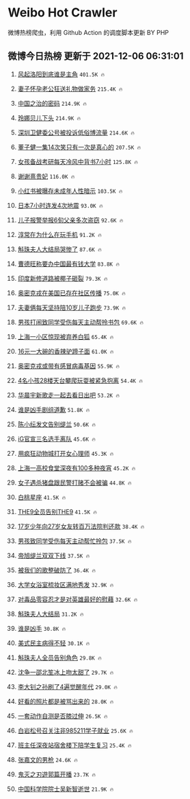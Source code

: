 # Weibo Hot Crawler 



微博热榜爬虫，利用 Github Action 的调度脚本更新 BY PHP 


## 微博今日热榜 更新于 2021-12-06 06:31:01 
1. [风起洛阳到底谁是主角](https://s.weibo.com/weibo?q=%23%E9%A3%8E%E8%B5%B7%E6%B4%9B%E9%98%B3%E5%88%B0%E5%BA%95%E8%B0%81%E6%98%AF%E4%B8%BB%E8%A7%92%23&Refer=top) `401.5K 🔥` 

1. [妻子怀孕老公狂送礼物做家务](https://s.weibo.com/weibo?q=%23%E5%A6%BB%E5%AD%90%E6%80%80%E5%AD%95%E8%80%81%E5%85%AC%E7%8B%82%E9%80%81%E7%A4%BC%E7%89%A9%E5%81%9A%E5%AE%B6%E5%8A%A1%23&Refer=top) `215.4K 🔥` 

1. [中国之治的密码](https://s.weibo.com/weibo?q=%23%E4%B8%AD%E5%9B%BD%E4%B9%8B%E6%B2%BB%E7%9A%84%E5%AF%86%E7%A0%81%23&Refer=top) `214.9K 🔥` 

1. [玲娜贝儿下头](https://s.weibo.com/weibo?q=%23%E7%8E%B2%E5%A8%9C%E8%B4%9D%E5%84%BF%E4%B8%8B%E5%A4%B4%23&Refer=top) `214.9K 🔥` 

1. [深圳卫健委公号被投诉低俗博流量](https://s.weibo.com/weibo?q=%23%E6%B7%B1%E5%9C%B3%E5%8D%AB%E5%81%A5%E5%A7%94%E5%85%AC%E5%8F%B7%E8%A2%AB%E6%8A%95%E8%AF%89%E4%BD%8E%E4%BF%97%E5%8D%9A%E6%B5%81%E9%87%8F%23&Refer=top) `214.6K 🔥` 

1. [董子健一集14次笑只有一次是真心的](https://s.weibo.com/weibo?q=%23%E8%91%A3%E5%AD%90%E5%81%A5%E4%B8%80%E9%9B%8614%E6%AC%A1%E7%AC%91%E5%8F%AA%E6%9C%89%E4%B8%80%E6%AC%A1%E6%98%AF%E7%9C%9F%E5%BF%83%E7%9A%84%23&Refer=top) `207.5K 🔥` 

1. [女孩备战考研每天冷风中背书7小时](https://s.weibo.com/weibo?q=%23%E5%A5%B3%E5%AD%A9%E5%A4%87%E6%88%98%E8%80%83%E7%A0%94%E6%AF%8F%E5%A4%A9%E5%86%B7%E9%A3%8E%E4%B8%AD%E8%83%8C%E4%B9%A67%E5%B0%8F%E6%97%B6%23&Refer=top) `125.8K 🔥` 

1. [谢谢熹贵妃](https://s.weibo.com/weibo?q=%23%E8%B0%A2%E8%B0%A2%E7%86%B9%E8%B4%B5%E5%A6%83%23&Refer=top) `116.0K 🔥` 

1. [小红书被曝存未成年人性暗示](https://s.weibo.com/weibo?q=%23%E5%B0%8F%E7%BA%A2%E4%B9%A6%E8%A2%AB%E6%9B%9D%E5%AD%98%E6%9C%AA%E6%88%90%E5%B9%B4%E4%BA%BA%E6%80%A7%E6%9A%97%E7%A4%BA%23&Refer=top) `103.5K 🔥` 

1. [日本7小时连发4次地震](https://s.weibo.com/weibo?q=%23%E6%97%A5%E6%9C%AC7%E5%B0%8F%E6%97%B6%E8%BF%9E%E5%8F%914%E6%AC%A1%E5%9C%B0%E9%9C%87%23&Refer=top) `93.0K 🔥` 

1. [儿子报警举报6旬父亲多次盗窃](https://s.weibo.com/weibo?q=%23%E5%84%BF%E5%AD%90%E6%8A%A5%E8%AD%A6%E4%B8%BE%E6%8A%A56%E6%97%AC%E7%88%B6%E4%BA%B2%E5%A4%9A%E6%AC%A1%E7%9B%97%E7%AA%83%23&Refer=top) `92.6K 🔥` 

1. [淳常在为什么在玩手机](https://s.weibo.com/weibo?q=%23%E6%B7%B3%E5%B8%B8%E5%9C%A8%E4%B8%BA%E4%BB%80%E4%B9%88%E5%9C%A8%E7%8E%A9%E6%89%8B%E6%9C%BA%23&Refer=top) `91.2K 🔥` 

1. [斛珠夫人大结局哭惨了](https://s.weibo.com/weibo?q=%23%E6%96%9B%E7%8F%A0%E5%A4%AB%E4%BA%BA%E5%A4%A7%E7%BB%93%E5%B1%80%E5%93%AD%E6%83%A8%E4%BA%86%23&Refer=top) `87.6K 🔥` 

1. [曹德旺称要办中国最有钱大学](https://s.weibo.com/weibo?q=%23%E6%9B%B9%E5%BE%B7%E6%97%BA%E7%A7%B0%E8%A6%81%E5%8A%9E%E4%B8%AD%E5%9B%BD%E6%9C%80%E6%9C%89%E9%92%B1%E5%A4%A7%E5%AD%A6%23&Refer=top) `83.8K 🔥` 

1. [印度新修道路被椰子砸裂](https://s.weibo.com/weibo?q=%23%E5%8D%B0%E5%BA%A6%E6%96%B0%E4%BF%AE%E9%81%93%E8%B7%AF%E8%A2%AB%E6%A4%B0%E5%AD%90%E7%A0%B8%E8%A3%82%23&Refer=top) `79.3K 🔥` 

1. [奥密克戎在美国已存在社区传播](https://s.weibo.com/weibo?q=%E5%A5%A5%E5%AF%86%E5%85%8B%E6%88%8E%E5%9C%A8%E7%BE%8E%E5%9B%BD%E5%B7%B2%E5%AD%98%E5%9C%A8%E7%A4%BE%E5%8C%BA%E4%BC%A0%E6%92%AD&Refer=top) `75.0K 🔥` 

1. [夫妻俩每天坚持陪10岁儿子跑步](https://s.weibo.com/weibo?q=%23%E5%A4%AB%E5%A6%BB%E4%BF%A9%E6%AF%8F%E5%A4%A9%E5%9D%9A%E6%8C%81%E9%99%AA10%E5%B2%81%E5%84%BF%E5%AD%90%E8%B7%91%E6%AD%A5%23&Refer=top) `73.9K 🔥` 

1. [男孩打闹致同学受伤每天主动帮拎书包](https://s.weibo.com/weibo?q=%23%E7%94%B7%E5%AD%A9%E6%89%93%E9%97%B9%E8%87%B4%E5%90%8C%E5%AD%A6%E5%8F%97%E4%BC%A4%E6%AF%8F%E5%A4%A9%E4%B8%BB%E5%8A%A8%E5%B8%AE%E6%8B%8E%E4%B9%A6%E5%8C%85%23&Refer=top) `69.6K 🔥` 

1. [上海一小区惊现被弃养白狐](https://s.weibo.com/weibo?q=%23%E4%B8%8A%E6%B5%B7%E4%B8%80%E5%B0%8F%E5%8C%BA%E6%83%8A%E7%8E%B0%E8%A2%AB%E5%BC%83%E5%85%BB%E7%99%BD%E7%8B%90%23&Refer=top) `65.4K 🔥` 

1. [16元一大碗的香辣驴蹄子面](https://s.weibo.com/weibo?q=16%E5%85%83%E4%B8%80%E5%A4%A7%E7%A2%97%E7%9A%84%E9%A6%99%E8%BE%A3%E9%A9%B4%E8%B9%84%E5%AD%90%E9%9D%A2&Refer=top) `61.0K 🔥` 

1. [奥密克戎或带有感冒病毒基因](https://s.weibo.com/weibo?q=%23%E5%A5%A5%E5%AF%86%E5%85%8B%E6%88%8E%E6%88%96%E5%B8%A6%E6%9C%89%E6%84%9F%E5%86%92%E7%97%85%E6%AF%92%E5%9F%BA%E5%9B%A0%23&Refer=top) `55.9K 🔥` 

1. [4名小孩28楼天台攀爬玩耍被紧急抱离](https://s.weibo.com/weibo?q=%234%E5%90%8D%E5%B0%8F%E5%AD%A928%E6%A5%BC%E5%A4%A9%E5%8F%B0%E6%94%80%E7%88%AC%E7%8E%A9%E8%80%8D%E8%A2%AB%E7%B4%A7%E6%80%A5%E6%8A%B1%E7%A6%BB%23&Refer=top) `54.4K 🔥` 

1. [华晨宇新歌走一起去看日出吧](https://s.weibo.com/weibo?q=%23%E5%8D%8E%E6%99%A8%E5%AE%87%E6%96%B0%E6%AD%8C%E8%B5%B0%E4%B8%80%E8%B5%B7%E5%8E%BB%E7%9C%8B%E6%97%A5%E5%87%BA%E5%90%A7%23&Refer=top) `53.2K 🔥` 

1. [谁是凶手剧组道歉](https://s.weibo.com/weibo?q=%23%E8%B0%81%E6%98%AF%E5%87%B6%E6%89%8B%E5%89%A7%E7%BB%84%E9%81%93%E6%AD%89%23&Refer=top) `51.8K 🔥` 

1. [陈小纭发文告别缇兰](https://s.weibo.com/weibo?q=%23%E9%99%88%E5%B0%8F%E7%BA%AD%E5%8F%91%E6%96%87%E5%91%8A%E5%88%AB%E7%BC%87%E5%85%B0%23&Refer=top) `50.6K 🔥` 

1. [iG官宣三名选手离队](https://s.weibo.com/weibo?q=%23iG%E5%AE%98%E5%AE%A3%E4%B8%89%E5%90%8D%E9%80%89%E6%89%8B%E7%A6%BB%E9%98%9F%23&Refer=top) `45.6K 🔥` 

1. [用疯狂动物城打开女心理师](https://s.weibo.com/weibo?q=%23%E7%94%A8%E7%96%AF%E7%8B%82%E5%8A%A8%E7%89%A9%E5%9F%8E%E6%89%93%E5%BC%80%E5%A5%B3%E5%BF%83%E7%90%86%E5%B8%88%23&Refer=top) `45.3K 🔥` 

1. [上海一高校食堂深夜有100多种夜宵](https://s.weibo.com/weibo?q=%23%E4%B8%8A%E6%B5%B7%E4%B8%80%E9%AB%98%E6%A0%A1%E9%A3%9F%E5%A0%82%E6%B7%B1%E5%A4%9C%E6%9C%89100%E5%A4%9A%E7%A7%8D%E5%A4%9C%E5%AE%B5%23&Refer=top) `45.2K 🔥` 

1. [女子遇杀猪盘跟民警打赌不会被骗](https://s.weibo.com/weibo?q=%23%E5%A5%B3%E5%AD%90%E9%81%87%E6%9D%80%E7%8C%AA%E7%9B%98%E8%B7%9F%E6%B0%91%E8%AD%A6%E6%89%93%E8%B5%8C%E4%B8%8D%E4%BC%9A%E8%A2%AB%E9%AA%97%23&Refer=top) `44.8K 🔥` 

1. [白桃星座](https://s.weibo.com/weibo?q=%23%E7%99%BD%E6%A1%83%E6%98%9F%E5%BA%A7%23&Refer=top) `41.5K 🔥` 

1. [THE9全员告别THE9](https://s.weibo.com/weibo?q=%23THE9%E5%85%A8%E5%91%98%E5%91%8A%E5%88%ABTHE9%23&Refer=top) `41.5K 🔥` 

1. [17岁少年向27岁女友转百万法院判还款](https://s.weibo.com/weibo?q=%2317%E5%B2%81%E5%B0%91%E5%B9%B4%E5%90%9127%E5%B2%81%E5%A5%B3%E5%8F%8B%E8%BD%AC%E7%99%BE%E4%B8%87%E6%B3%95%E9%99%A2%E5%88%A4%E8%BF%98%E6%AC%BE%23&Refer=top) `38.4K 🔥` 

1. [男孩致同学受伤每天主动帮忙拎包](https://s.weibo.com/weibo?q=%23%E7%94%B7%E5%AD%A9%E8%87%B4%E5%90%8C%E5%AD%A6%E5%8F%97%E4%BC%A4%E6%AF%8F%E5%A4%A9%E4%B8%BB%E5%8A%A8%E5%B8%AE%E5%BF%99%E6%8B%8E%E5%8C%85%23&Refer=top) `37.5K 🔥` 

1. [帝旭缇兰双双下线](https://s.weibo.com/weibo?q=%23%E5%B8%9D%E6%97%AD%E7%BC%87%E5%85%B0%E5%8F%8C%E5%8F%8C%E4%B8%8B%E7%BA%BF%23&Refer=top) `37.5K 🔥` 

1. [被我们的歌整破防了](https://s.weibo.com/weibo?q=%23%E8%A2%AB%E6%88%91%E4%BB%AC%E7%9A%84%E6%AD%8C%E6%95%B4%E7%A0%B4%E9%98%B2%E4%BA%86%23&Refer=top) `36.4K 🔥` 

1. [大学女浴室梳妆区满地秀发](https://s.weibo.com/weibo?q=%23%E5%A4%A7%E5%AD%A6%E5%A5%B3%E6%B5%B4%E5%AE%A4%E6%A2%B3%E5%A6%86%E5%8C%BA%E6%BB%A1%E5%9C%B0%E7%A7%80%E5%8F%91%23&Refer=top) `32.9K 🔥` 

1. [对毒品零容忍才是对英雄最好的慰藉](https://s.weibo.com/weibo?q=%23%E5%AF%B9%E6%AF%92%E5%93%81%E9%9B%B6%E5%AE%B9%E5%BF%8D%E6%89%8D%E6%98%AF%E5%AF%B9%E8%8B%B1%E9%9B%84%E6%9C%80%E5%A5%BD%E7%9A%84%E6%85%B0%E8%97%89%23&Refer=top) `32.6K 🔥` 

1. [斛珠夫人大结局](https://s.weibo.com/weibo?q=%23%E6%96%9B%E7%8F%A0%E5%A4%AB%E4%BA%BA%E5%A4%A7%E7%BB%93%E5%B1%80%23&Refer=top) `31.2K 🔥` 

1. [谁是凶手](https://s.weibo.com/weibo?q=%E8%B0%81%E6%98%AF%E5%87%B6%E6%89%8B&Refer=top) `30.8K 🔥` 

1. [美式民主病得不轻](https://s.weibo.com/weibo?q=%23%E7%BE%8E%E5%BC%8F%E6%B0%91%E4%B8%BB%E7%97%85%E5%BE%97%E4%B8%8D%E8%BD%BB%23&Refer=top) `30.1K 🔥` 

1. [斛珠夫人全员告别角色](https://s.weibo.com/weibo?q=%23%E6%96%9B%E7%8F%A0%E5%A4%AB%E4%BA%BA%E5%85%A8%E5%91%98%E5%91%8A%E5%88%AB%E8%A7%92%E8%89%B2%23&Refer=top) `29.8K 🔥` 

1. [沈争一邵北笙冰上吻太甜了](https://s.weibo.com/weibo?q=%23%E6%B2%88%E4%BA%89%E4%B8%80%E9%82%B5%E5%8C%97%E7%AC%99%E5%86%B0%E4%B8%8A%E5%90%BB%E5%A4%AA%E7%94%9C%E4%BA%86%23&Refer=top) `29.7K 🔥` 

1. [李大钊之孙刷了4遍觉醒年代](https://s.weibo.com/weibo?q=%23%E6%9D%8E%E5%A4%A7%E9%92%8A%E4%B9%8B%E5%AD%99%E5%88%B7%E4%BA%864%E9%81%8D%E8%A7%89%E9%86%92%E5%B9%B4%E4%BB%A3%23&Refer=top) `29.0K 🔥` 

1. [好看的照片都是被骂出来的](https://s.weibo.com/weibo?q=%23%E5%A5%BD%E7%9C%8B%E7%9A%84%E7%85%A7%E7%89%87%E9%83%BD%E6%98%AF%E8%A2%AB%E9%AA%82%E5%87%BA%E6%9D%A5%E7%9A%84%23&Refer=top) `28.0K 🔥` 

1. [一套动作自测是否膝过伸](https://s.weibo.com/weibo?q=%23%E4%B8%80%E5%A5%97%E5%8A%A8%E4%BD%9C%E8%87%AA%E6%B5%8B%E6%98%AF%E5%90%A6%E8%86%9D%E8%BF%87%E4%BC%B8%23&Refer=top) `26.5K 🔥` 

1. [白岩松号召关注非985211学子就业](https://s.weibo.com/weibo?q=%23%E7%99%BD%E5%B2%A9%E6%9D%BE%E5%8F%B7%E5%8F%AC%E5%85%B3%E6%B3%A8%E9%9D%9E985211%E5%AD%A6%E5%AD%90%E5%B0%B1%E4%B8%9A%23&Refer=top) `25.6K 🔥` 

1. [班主任深夜站宿舍楼下陪学生复习](https://s.weibo.com/weibo?q=%23%E7%8F%AD%E4%B8%BB%E4%BB%BB%E6%B7%B1%E5%A4%9C%E7%AB%99%E5%AE%BF%E8%88%8D%E6%A5%BC%E4%B8%8B%E9%99%AA%E5%AD%A6%E7%94%9F%E5%A4%8D%E4%B9%A0%23&Refer=top) `25.4K 🔥` 

1. [张嘉文的男枪](https://s.weibo.com/weibo?q=%23%E5%BC%A0%E5%98%89%E6%96%87%E7%9A%84%E7%94%B7%E6%9E%AA%23&Refer=top) `24.6K 🔥` 

1. [鬼灭之刃遊郭篇开播](https://s.weibo.com/weibo?q=%23%E9%AC%BC%E7%81%AD%E4%B9%8B%E5%88%83%E9%81%8A%E9%83%AD%E7%AF%87%E5%BC%80%E6%92%AD%23&Refer=top) `23.7K 🔥` 

1. [中国科学院院士吴新智逝世](https://s.weibo.com/weibo?q=%23%E4%B8%AD%E5%9B%BD%E7%A7%91%E5%AD%A6%E9%99%A2%E9%99%A2%E5%A3%AB%E5%90%B4%E6%96%B0%E6%99%BA%E9%80%9D%E4%B8%96%23&Refer=top) `21.9K 🔥` 

